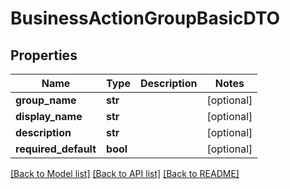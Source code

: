 # BusinessActionGroupBasicDTO

## Properties
Name | Type | Description | Notes
------------ | ------------- | ------------- | -------------
**group_name** | **str** |  | [optional] 
**display_name** | **str** |  | [optional] 
**description** | **str** |  | [optional] 
**required_default** | **bool** |  | [optional] 

[[Back to Model list]](../README.md#documentation-for-models) [[Back to API list]](../README.md#documentation-for-api-endpoints) [[Back to README]](../README.md)


